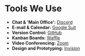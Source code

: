 # Tools We Use

- **Chat & 'Main Office':** [Discord](https://discord.gg/JqqKasJ)  
- **E-mail & Calendar:** [Google Suit](https://accounts.google.com/)
- **Version Control:** [GitHub](https://github.com/AkashaProject)
- **Kanban Boards:** [Waffle](https://waffle.io/AkashaProject) 
- **Video Conferencing:** [Zoom](https://zoom.us/s/172545331)
- **Design and Prototyping:** [Invision](https://projects.invisionapp.com/)